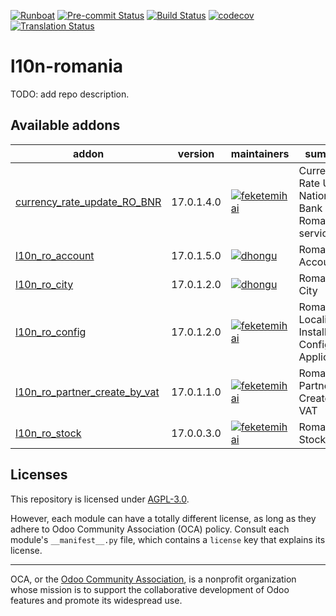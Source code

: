 
[![Runboat](https://img.shields.io/badge/runboat-Try%20me-875A7B.png)](https://runboat.odoo-community.org/builds?repo=OCA/l10n-romania&target_branch=17.0)
[![Pre-commit Status](https://github.com/OCA/l10n-romania/actions/workflows/pre-commit.yml/badge.svg?branch=17.0)](https://github.com/OCA/l10n-romania/actions/workflows/pre-commit.yml?query=branch%3A17.0)
[![Build Status](https://github.com/OCA/l10n-romania/actions/workflows/test.yml/badge.svg?branch=17.0)](https://github.com/OCA/l10n-romania/actions/workflows/test.yml?query=branch%3A17.0)
[![codecov](https://codecov.io/gh/OCA/l10n-romania/branch/17.0/graph/badge.svg)](https://codecov.io/gh/OCA/l10n-romania)
[![Translation Status](https://translation.odoo-community.org/widgets/l10n-romania-17-0/-/svg-badge.svg)](https://translation.odoo-community.org/engage/l10n-romania-17-0/?utm_source=widget)

<!-- /!\ do not modify above this line -->

# l10n-romania

TODO: add repo description.

<!-- /!\ do not modify below this line -->

<!-- prettier-ignore-start -->

[//]: # (addons)

Available addons
----------------
addon | version | maintainers | summary
--- | --- | --- | ---
[currency_rate_update_RO_BNR](currency_rate_update_RO_BNR/) | 17.0.1.4.0 | [![feketemihai](https://github.com/feketemihai.png?size=30px)](https://github.com/feketemihai) | Currency Rate Update National Bank of Romania service
[l10n_ro_account](l10n_ro_account/) | 17.0.1.5.0 | [![dhongu](https://github.com/dhongu.png?size=30px)](https://github.com/dhongu) | Romania - Account
[l10n_ro_city](l10n_ro_city/) | 17.0.1.2.0 | [![dhongu](https://github.com/dhongu.png?size=30px)](https://github.com/dhongu) | Romania - City
[l10n_ro_config](l10n_ro_config/) | 17.0.1.2.0 | [![feketemihai](https://github.com/feketemihai.png?size=30px)](https://github.com/feketemihai) | Romania - Localization Install and Config Applications
[l10n_ro_partner_create_by_vat](l10n_ro_partner_create_by_vat/) | 17.0.1.1.0 | [![feketemihai](https://github.com/feketemihai.png?size=30px)](https://github.com/feketemihai) | Romania - Partner Create by VAT
[l10n_ro_stock](l10n_ro_stock/) | 17.0.0.3.0 | [![feketemihai](https://github.com/feketemihai.png?size=30px)](https://github.com/feketemihai) | Romania - Stock

[//]: # (end addons)

<!-- prettier-ignore-end -->

## Licenses

This repository is licensed under [AGPL-3.0](LICENSE).

However, each module can have a totally different license, as long as they adhere to Odoo Community Association (OCA)
policy. Consult each module's `__manifest__.py` file, which contains a `license` key
that explains its license.

----
OCA, or the [Odoo Community Association](http://odoo-community.org/), is a nonprofit
organization whose mission is to support the collaborative development of Odoo features
and promote its widespread use.
